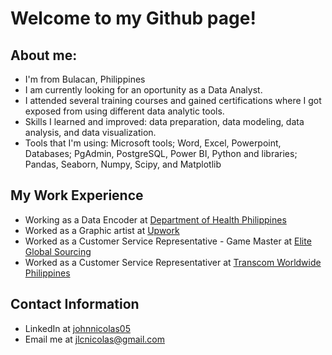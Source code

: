 # Welcome to my Github page!
## About me:

- I'm from Bulacan, Philippines
- I am currently looking for an oportunity as a Data Analyst.
- I attended several training courses and gained certifications where I got exposed from using different data analytic tools.
- Skills I learned and improved: data preparation, data modeling, data analysis, and data visualization.
- Tools that I'm using: Microsoft tools; Word, Excel, Powerpoint, Databases; PgAdmin, PostgreSQL, Power BI, Python and libraries; Pandas, Seaborn, Numpy, Scipy, and Matplotlib

## My Work Experience

- Working as a Data Encoder at [Department of Health Philippines](https://doh.gov.ph/)
- Worked as a Graphic artist at [Upwork](https://www.upwork.com/freelancers/~0132219123cbbf62ce)
- Worked as a Customer Service Representative - Game Master at [Elite Global Sourcing](https://elitegsl.com/)
- Worked as a Customer Service Representativer at [Transcom Worldwide Philippines](https://www.transcom.com/ph/)

## Contact Information
- LinkedIn at [johnnicolas05](https://www.linkedin.com/in/john-nicolas-770a84171)
- Email me at [jlcnicolas@gmail.com](mailto:jlcnicolas@gmail.com)
